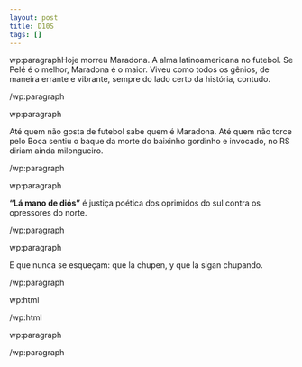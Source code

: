 ```yaml
---
layout: post
title: D10S
tags: []
---
```


wp:paragraphHoje morreu Maradona. A alma latinoamericana no futebol. Se Pelé é o melhor, Maradona é o maior. Viveu como todos os gênios, de maneira errante e vibrante, sempre do lado certo da história, contudo.

/wp:paragraph


wp:paragraph

Até quem não gosta de futebol sabe quem é Maradona. Até quem não torce pelo Boca sentiu o baque da morte do baixinho gordinho e invocado, no RS diriam ainda milongueiro.

/wp:paragraph


wp:paragraph

**“Lá mano de diós”**
 é justiça poética dos oprimidos do sul contra os opressores do norte.

/wp:paragraph


wp:paragraph

E que nunca se esqueçam:
que la chupen, y que la sigan chupando.

/wp:paragraph


wp:html



/wp:html


wp:paragraph



/wp:paragraph
